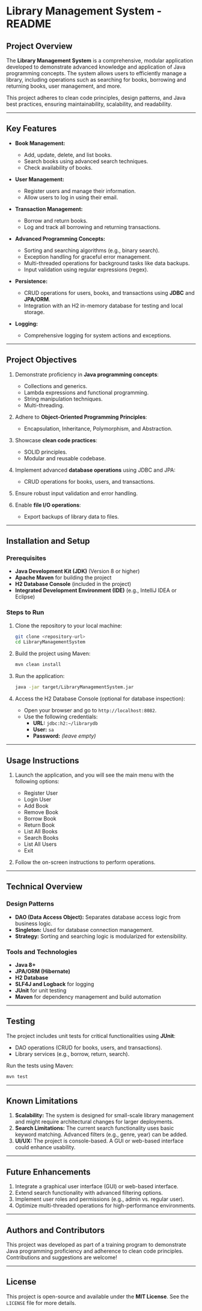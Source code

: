 # Library Management System - README

## Project Overview

The **Library Management System** is a comprehensive, modular application developed to demonstrate advanced knowledge and application of Java programming concepts. The system allows users to efficiently manage a library, including operations such as searching for books, borrowing and returning books, user management, and more. 

This project adheres to clean code principles, design patterns, and Java best practices, ensuring maintainability, scalability, and readability.

---

## Key Features

- **Book Management:**
  - Add, update, delete, and list books.
  - Search books using advanced search techniques.
  - Check availability of books.
  
- **User Management:**
  - Register users and manage their information.
  - Allow users to log in using their email.
  
- **Transaction Management:**
  - Borrow and return books.
  - Log and track all borrowing and returning transactions.

- **Advanced Programming Concepts:**
  - Sorting and searching algorithms (e.g., binary search).
  - Exception handling for graceful error management.
  - Multi-threaded operations for background tasks like data backups.
  - Input validation using regular expressions (regex).

- **Persistence:**
  - CRUD operations for users, books, and transactions using **JDBC** and **JPA/ORM**.
  - Integration with an H2 in-memory database for testing and local storage.

- **Logging:**
  - Comprehensive logging for system actions and exceptions.

---

## Project Objectives

1. Demonstrate proficiency in **Java programming concepts**:
   - Collections and generics.
   - Lambda expressions and functional programming.
   - String manipulation techniques.
   - Multi-threading.
   
2. Adhere to **Object-Oriented Programming Principles**:
   - Encapsulation, Inheritance, Polymorphism, and Abstraction.
   
3. Showcase **clean code practices**:
   - SOLID principles.
   - Modular and reusable codebase.
   
4. Implement advanced **database operations** using JDBC and JPA:
   - CRUD operations for books, users, and transactions.

5. Ensure robust input validation and error handling.

6. Enable **file I/O operations**:
   - Export backups of library data to files.

---

## Installation and Setup

### Prerequisites
- **Java Development Kit (JDK)** (Version 8 or higher)
- **Apache Maven** for building the project
- **H2 Database Console** (included in the project)
- **Integrated Development Environment (IDE)** (e.g., IntelliJ IDEA or Eclipse)

### Steps to Run
1. Clone the repository to your local machine:
   ```bash
   git clone <repository-url>
   cd LibraryManagementSystem
   ```
   
2. Build the project using Maven:
   ```bash
   mvn clean install
   ```

3. Run the application:
   ```bash
   java -jar target/LibraryManagementSystem.jar
   ```

4. Access the H2 Database Console (optional for database inspection):
   - Open your browser and go to `http://localhost:8082`.
   - Use the following credentials:
     - **URL:** `jdbc:h2:~/librarydb`
     - **User:** `sa`
     - **Password:** *(leave empty)*

---

## Usage Instructions

1. Launch the application, and you will see the main menu with the following options:
   - Register User
   - Login User
   - Add Book
   - Remove Book
   - Borrow Book
   - Return Book
   - List All Books
   - Search Books
   - List All Users
   - Exit
   
2. Follow the on-screen instructions to perform operations.

---

## Technical Overview

### Design Patterns
- **DAO (Data Access Object):** Separates database access logic from business logic.
- **Singleton:** Used for database connection management.
- **Strategy:** Sorting and searching logic is modularized for extensibility.

### Tools and Technologies
- **Java 8+**
- **JPA/ORM (Hibernate)**
- **H2 Database**
- **SLF4J and Logback** for logging
- **JUnit** for unit testing
- **Maven** for dependency management and build automation

---

## Testing

The project includes unit tests for critical functionalities using **JUnit**:
- DAO operations (CRUD for books, users, and transactions).
- Library services (e.g., borrow, return, search).

Run the tests using Maven:
```bash
mvn test
```

---

## Known Limitations

1. **Scalability:** The system is designed for small-scale library management and might require architectural changes for larger deployments.
2. **Search Limitations:** The current search functionality uses basic keyword matching. Advanced filters (e.g., genre, year) can be added.
3. **UI/UX:** The project is console-based. A GUI or web-based interface could enhance usability.

---

## Future Enhancements

1. Integrate a graphical user interface (GUI) or web-based interface.
2. Extend search functionality with advanced filtering options.
3. Implement user roles and permissions (e.g., admin vs. regular user).
4. Optimize multi-threaded operations for high-performance environments.

---

## Authors and Contributors

This project was developed as part of a training program to demonstrate Java programming proficiency and adherence to clean code principles. Contributions and suggestions are welcome!

---

## License

This project is open-source and available under the **MIT License**. See the `LICENSE` file for more details.
